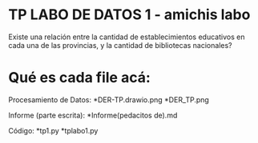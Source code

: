 
# TP LABO DE DATOS 1 - amichis labo 

Existe una relación entre la cantidad de establecimientos educativos en cada una de las provincias, 
y la cantidad de bibliotecas nacionales? 

# Qué es cada file acá:

Procesamiento de Datos:
*DER-TP.drawio.png
*DER_TP.png 

Informe (parte escrita): 
*Informe(pedacitos de).md 

Código:
*tp1.py
*tplabo1.py

       
